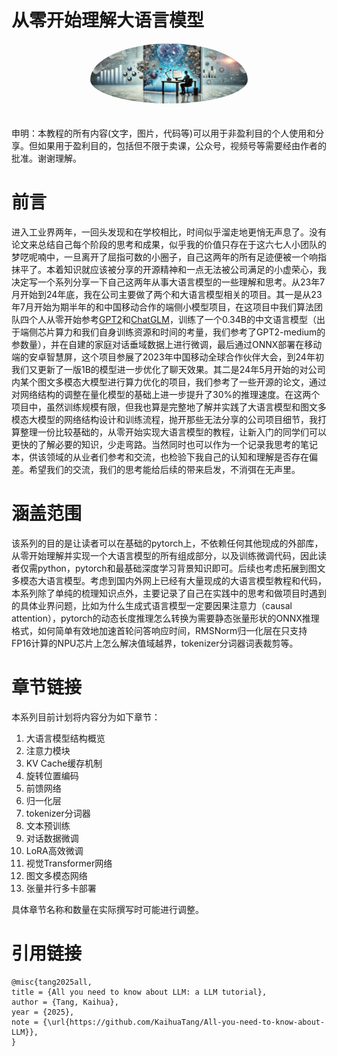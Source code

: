 # 从零开始理解大语言模型

<div align="center">
    <img src="assets/cover.png" alt="logo" width="50%"  style="border-radius: 50%; padding-bottom: 20px"/>
</div>

申明：本教程的所有内容(文字，图片，代码等)可以用于非盈利目的个人使用和分享。但如果用于盈利目的，包括但不限于卖课，公众号，视频号等需要经由作者的批准。谢谢理解。

# 前言
进入工业界两年，一回头发现和在学校相比，时间似乎溜走地更悄无声息了。没有论文来总结自己每个阶段的思考和成果，似乎我的价值只存在于这六七人小团队的梦呓呢喃中，一旦离开了屈指可数的小圈子，自己这两年的所有足迹便被一个响指抹平了。本着知识就应该被分享的开源精神和一点无法被公司满足的小虚荣心，我决定写一个系列分享一下自己这两年从事大语言模型的一些理解和思考。从23年7月开始到24年底，我在公司主要做了两个和大语言模型相关的项目。其一是从23年7月开始为期半年的和中国移动合作的端侧小模型项目，在这项目中我们算法团队四个人从零开始参考[GPT2](https://github.com/openai/gpt-2)和[ChatGLM](https://github.com/THUDM/ChatGLM-6B)，训练了一个0.34B的中文语言模型（出于端侧芯片算力和我们自身训练资源和时间的考量，我们参考了GPT2-medium的参数量），并在自建的家庭对话垂域数据上进行微调，最后通过ONNX部署在移动端的安卓智慧屏，这个项目参展了2023年中国移动全球合作伙伴大会，到24年初我们又更新了一版1B的模型进一步优化了聊天效果。其二是24年5月开始的对公司内某个图文多模态大模型进行算力优化的项目，我们参考了一些开源的论文，通过对网络结构的调整在量化模型的基础上进一步提升了30%的推理速度。在这两个项目中，虽然训练规模有限，但我也算是完整地了解并实践了大语言模型和图文多模态大模型的网络结构设计和训练流程，抛开那些无法分享的公司项目细节，我打算整理一份比较基础的，从零开始实现大语言模型的教程，让新入门的同学们可以更快的了解必要的知识，少走弯路。当然同时也可以作为一个记录我思考的笔记本，供该领域的从业者们参考和交流，也检验下我自己的认知和理解是否存在偏差。希望我们的交流，我们的思考能给后续的带来启发，不消弭在无声里。

# 涵盖范围
该系列的目的是让读者可以在基础的pytorch上，不依赖任何其他现成的外部库，从零开始理解并实现一个大语言模型的所有组成部分，以及训练微调代码，因此读者仅需python，pytorch和最基础深度学习背景知识即可。后续也考虑拓展到图文多模态大语言模型。考虑到国内外网上已经有大量现成的大语言模型教程和代码，本系列除了单纯的梳理知识点外，主要记录了自己在实践中的思考和做项目时遇到的具体业界问题，比如为什么生成式语言模型一定要因果注意力（causal attention），pytorch的动态长度推理怎么转换为需要静态张量形状的ONNX推理格式，如何简单有效地加速首轮问答响应时间，RMSNorm归一化层在只支持FP16计算的NPU芯片上怎么解决值域越界，tokenizer分词器词表裁剪等。

# 章节链接
本系列目前计划将内容分为如下章节：

1. 大语言模型结构概览
2. 注意力模块
3. KV Cache缓存机制
4. 旋转位置编码
5. 前馈网络
6. 归一化层
7. tokenizer分词器
8. 文本预训练
9. 对话数据微调
10. LoRA高效微调
11. 视觉Transformer网络
12. 图文多模态网络
13. 张量并行多卡部署

具体章节名称和数量在实际撰写时可能进行调整。

# 引用链接

```
@misc{tang2025all,
title = {All you need to know about LLM: a LLM tutorial},
author = {Tang, Kaihua},
year = {2025},
note = {\url{https://github.com/KaihuaTang/All-you-need-to-know-about-LLM}},
}
```